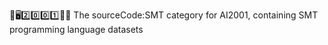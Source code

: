 🧠️🖥️2️⃣️0️⃣️0️⃣️1️⃣️💾️📜️ The sourceCode:SMT category for AI2001, containing SMT programming language datasets
